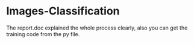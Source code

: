 # Images-Classification
The report.doc explained the whole process clearly, also you can get the training code from the py file.
